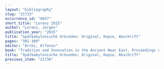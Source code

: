 ```yaml
---
layout: "bibliography"
slug: "21733"
occurrence_id: "4657"
short_title: "Lorenz 2015"
author: "Lorenz, Jürgen"
publication_year: "2015"
title: "Spätbabylonische Urkunden: Original, Kopie, Abschrift"
pages: "301-309"
editor: "Archi, Alfonso"
book: "Tradition and Innovation in the Ancient Near East. Proceedings of the 57th Rencontre Assyriologique Internationale at Rome 4–8 July 2011 (Winona Lake)"
title: "Spätbabylonische Urkunden: Original, Kopie, Abschrift"
previous_item: "21736"
---
```


